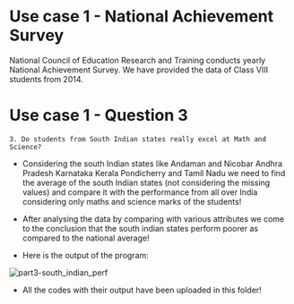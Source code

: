# Use case 1 - National Achievement Survey
National Council of Education Research and Training conducts yearly National Achievement Survey. We have provided the data of Class VIII students from 2014. 


# Use case 1 - Question 3

    3. Do students from South Indian states really excel at Math and Science?
    
- Considering the south Indian states like 
Andaman and Nicobar
Andhra Pradesh
Karnataka
Kerala
Pondicherry and 
Tamil Nadu
we need to find the average of the south Indian states (not considering the missing values) 
and compare it with the performance
from all over India considering only maths and science marks of the students!

- After analysing the data by comparing with various attributes we come to the conclusion 
that the south indian states perform poorer as compared to the national average!

- Here is the output of the program:

![part3-south_indian_perf](https://user-images.githubusercontent.com/17992315/34033353-e6147156-e19f-11e7-8797-db6c207a377b.png)

- All the codes with their output have been uploaded in this folder!
